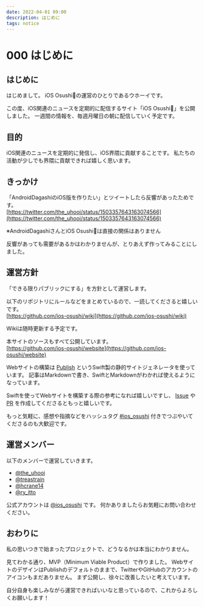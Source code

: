 ```yaml
---
date: 2022-04-01 09:00
description: はじめに
tags: notice
---
```

# 000 はじめに

## はじめに

はじめまして。
iOS Osushi🍣の運営のひとりであるウホーイです。

この度、iOS関連のニュースを定期的に配信するサイト「iOS Osushi🍣」を公開しました。
一週間の情報を、毎週月曜日の朝に配信していく予定です。

## 目的

iOS関連のニュースを定期的に発信し、iOS界隈に貢献することです。
私たちの活動が少しでも界隈に貢献できれば嬉しく思います。

## きっかけ

「AndroidDagashiのiOS版を作りたい」とツイートしたら反響があったためです。  
[https://twitter.com/the_uhooi/status/1503357643163074566](https://twitter.com/the_uhooi/status/1503357643163074566)

※AndroidDagashiさんとiOS Osushi🍣は直接の関係はありません

反響があっても需要があるかはわかりませんが、とりあえず作ってみることにしました。

## 運営方針

「できる限りパブリックにする」を方針として運営します。

以下のリポジトリにルールなどをまとめているので、一読してくださると嬉しいです。  
[https://github.com/ios-osushi/wiki](https://github.com/ios-osushi/wiki)

Wikiは随時更新する予定です。

本サイトのソースもすべて公開しています。  
[https://github.com/ios-osushi/website](https://github.com/ios-osushi/website)

Webサイトの構築は [Publish](https://github.com/JohnSundell/Publish) というSwift製の静的サイトジェネレータを使っています。
記事はMarkdownで書き、SwiftとMarkdownがわかれば使えるようになっています。

Swiftを使ってWebサイトを構築する際の参考になれば嬉しいですし、 [Issue](https://github.com/ios-osushi/website/issues) や [PR](https://github.com/ios-osushi/website/pulls) を作成してくださるともっと嬉しいです。

もっと気軽に、感想や指摘などをハッシュタグ [#ios_osushi](https://twitter.com/search?q=%23ios_osushi) 付きでつぶやいてくださるのも大歓迎です。

## 運営メンバー

以下のメンバーで運営していきます。

- [@the_uhooi](https://twitter.com/the_uhooi)
- [@treastrain](https://twitter.com/treastrain)
- [@hcrane14](https://twitter.com/hcrane14)
- [@ry_itto](https://twitter.com/ry_itto)

公式アカウントは [@ios_osushi](https://twitter.com/ios_osushi) です。
何かありましたらお気軽にお問い合わせください。

## おわりに

私の思いつきで始まったプロジェクトで、どうなるかは本当にわかりません。  

見てわかる通り、MVP（Minimum Viable Product）で作りました。
WebサイトのデザインはPublishのデフォルトのままで、TwitterやGitHubのアカウントのアイコンもまだありません。
まず公開し、徐々に改善したいと考えています。

自分自身も楽しみながら運営できればいいなと思っているので、これからよろしくお願いします！
